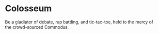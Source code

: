 Colosseum
=========

Be a gladiator of debate, rap battling, and tic-tac-toe, held to the mercy of the crowd-sourced Commodus.
